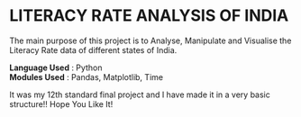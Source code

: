 # LITERACY RATE ANALYSIS OF INDIA
The main purpose of this project is to Analyse, Manipulate and Visualise the Literacy Rate data of different states of India. 

**Language Used** : Python <br>
**Modules Used**  : Pandas, Matplotlib, Time

It was my 12th standard final project and I have made it in a very basic structure!! Hope You Like It!
